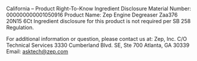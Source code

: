  
 
 
California – Product Right-To-Know Ingredient Disclosure 
Material Number: 000000000001050916 
Product Name: Zep Engine Degreaser Zaa376 20N15 6Ct 
Ingredient disclosure for this product is not required per SB 258 Regulation. 
 
For additional information or question, please contact us at: 
Zep, Inc. 
C/O Technical Services 
3330 Cumberland Blvd. SE, Ste 700 
Atlanta, GA 30339 
Email: asktech@zep.com 
 
 
 
 
